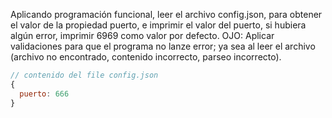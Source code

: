 Aplicando programación funcional, leer el archivo config.json, para obtener el valor de la propiedad puerto, e imprimir el valor del puerto, si hubiera algún error, imprimir 6969 como valor por defecto.
OJO: Aplicar validaciones para que el programa no lanze error; ya sea al leer el archivo (archivo no encontrado, contenido incorrecto, parseo incorrecto).

```js
// contenido del file config.json
{
  puerto: 666
}
```
